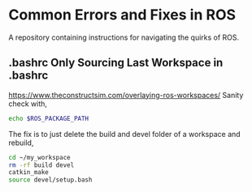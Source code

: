 # Common Errors and Fixes in ROS
A repository containing instructions for navigating the quirks of ROS.

## .bashrc Only Sourcing Last Workspace in .bashrc
https://www.theconstructsim.com/overlaying-ros-workspaces/
Sanity check with,
```bash
echo $ROS_PACKAGE_PATH
```
The fix is to just delete the build and devel folder of a workspace and rebuild,
```bash
cd ~/my_workspace
rm -rf build devel
catkin_make
source devel/setup.bash
```


